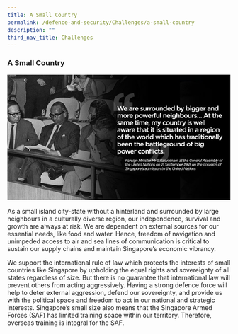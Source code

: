 ```yaml
---
title: A Small Country
permalink: /defence-and-security/Challenges/a-small-country
description: ""
third_nav_title: Challenges
---
```

### A Small Country

![S Rajaratnam quote 1965](/images/Defence/S%20Rajaratnam%20quote.jpg)

As a small island city-state without a hinterland and surrounded by large neighbours in a culturally diverse region, our independence, survival and growth are always at risk.  We are dependent on external sources for our essential needs, like food and water. Hence, freedom of navigation and unimpeded access to air and sea lines of communication is critical to sustain our supply chains and maintain Singapore’s economic vibrancy.  

We support the international rule of law which protects the interests of small countries like Singapore by upholding the equal rights and sovereignty of all states regardless of size. But there is no guarantee that international law will prevent others from acting aggressively. Having a strong defence force will help to deter external aggression, defend our sovereignty, and provide us with the political space and freedom to act in our national and strategic interests. Singapore’s small size also means that the Singapore Armed Forces (SAF) has limited training space within our territory. Therefore, overseas training is integral for the SAF.